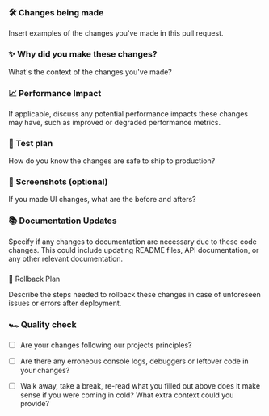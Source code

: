 ### 🛠 Changes being made

Insert examples of the changes you've made in this pull request.

### ✨ Why did you make these changes?

What's the context of the changes you've made?


### 📈 Performance Impact

If applicable, discuss any potential performance impacts these changes may have, such as improved or degraded performance metrics.


### 🧪 Test plan

How do you know the changes are safe to ship to production?


### 📸 Screenshots (optional)

If you made UI changes, what are the before and afters?


### 📚 Documentation Updates

Specify if any changes to documentation are necessary due to these code changes. This could include updating README files, API documentation, or any other relevant documentation.


### 
🔄 Rollback Plan

Describe the steps needed to rollback these changes in case of unforeseen issues or errors after deployment.


### 🏎 Quality check

- [ ] Are your changes following our projects principles?

- [ ] Are there any erroneous console logs, debuggers or leftover code in your changes?

- [ ] Walk away, take a break, re-read what you filled out above does it make sense if you were coming in cold? What extra context could you provide?
